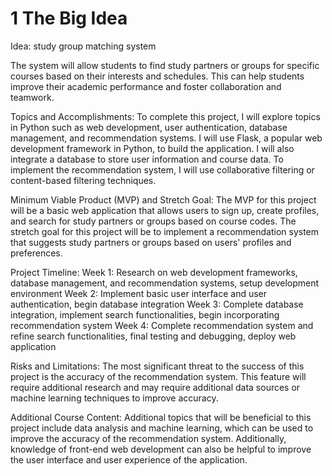 # 1 The Big Idea
Idea: study group matching system

The system will allow students to find study partners or groups for specific courses based on their interests and schedules. This can help students improve their academic performance and foster collaboration and teamwork.

Topics and Accomplishments:
To complete this project, I will explore topics in Python such as web development, user authentication, database management, and recommendation systems. I will use Flask, a popular web development framework in Python, to build the application. I will also integrate a database to store user information and course data. To implement the recommendation system, I will use collaborative filtering or content-based filtering techniques.

Minimum Viable Product (MVP) and Stretch Goal:
The MVP for this project will be a basic web application that allows users to sign up, create profiles, and search for study partners or groups based on course codes. The stretch goal for this project will be to implement a recommendation system that suggests study partners or groups based on users' profiles and preferences.

Project Timeline:
Week 1: Research on web development frameworks, database management, and recommendation systems, setup development environment
Week 2: Implement basic user interface and user authentication, begin database integration
Week 3: Complete database integration, implement search functionalities, begin incorporating recommendation system
Week 4: Complete recommendation system and refine search functionalities, final testing and debugging, deploy web application

Risks and Limitations:
The most significant threat to the success of this project is the accuracy of the recommendation system. This feature will require additional research and may require additional data sources or machine learning techniques to improve accuracy.

Additional Course Content:
Additional topics that will be beneficial to this project include data analysis and machine learning, which can be used to improve the accuracy of the recommendation system. Additionally, knowledge of front-end web development can also be helpful to improve the user interface and user experience of the application.